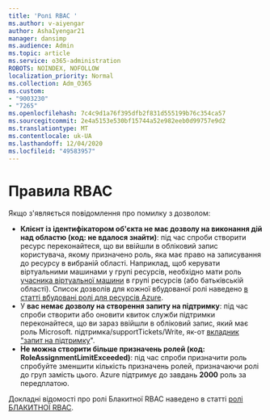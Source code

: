 ```yaml
---
title: 'Ролі RBAC '
ms.author: v-aiyengar
author: AshaIyengar21
manager: dansimp
ms.audience: Admin
ms.topic: article
ms.service: o365-administration
ROBOTS: NOINDEX, NOFOLLOW
localization_priority: Normal
ms.collection: Adm_O365
ms.custom:
- "9003230"
- "7265"
ms.openlocfilehash: 7c4c9d1a76f395dfb2f831d555199b76c354ca57
ms.sourcegitcommit: 2e4a5153e530bf15744a52e982eeb0d99757e9d2
ms.translationtype: MT
ms.contentlocale: uk-UA
ms.lasthandoff: 12/04/2020
ms.locfileid: "49583957"
---
```

# <a name="rbac-rules"></a>Правила RBAC

Якщо з'являється повідомлення про помилку з дозволом: 

- **Клієнт із ідентифікатором об'єкта не має дозволу на виконання дій над областю (код: не вдалося знайти)**: під час спроби створити ресурс переконайтеся, що ви ввійшли в обліковий запис користувача, якому призначено роль, яка має право на записування до ресурсу в вибраній області. Наприклад, щоб керувати віртуальними машинами у групі ресурсів, необхідно мати роль [учасника віртуальної машини](https://docs.microsoft.com/azure/role-based-access-control/built-in-roles?WT.mc_id=Portal-Microsoft_Azure_Support#virtual-machine-contributor) в групі ресурсів (або батьківській області). Список дозволів для кожної вбудованої ролі наведено [в статті вбудовані ролі для ресурсів Azure](https://docs.microsoft.com/azure/role-based-access-control/built-in-roles?WT.mc_id=Portal-Microsoft_Azure_Support).
- У **вас немає дозволу на створення запиту на підтримку**: під час спроби створити або оновити квиток служби підтримки переконайтеся, що ви зараз ввійшли в обліковий запис, який має роль Microsoft. підтримка/supportTickets/Write, як-от [вкладник "запит на підтримку](https://docs.microsoft.com/azure/role-based-access-control/built-in-roles?WT.mc_id=Portal-Microsoft_Azure_Support#support-request-contributor)".
- **Не можна створити більше призначень ролей (код: RoleAssignmentLimitExceeded)**: під час спроби призначити роль спробуйте зменшити кількість призначень ролей, призначаючи ролі до груп замість цього. Azure підтримує до завдань **2000** роль за передплатою.

Докладні відомості про ролі Блакитної RBAC наведено в статті [ролі БЛАКИТНОЇ RBAC](https://docs.microsoft.com/azure/role-based-access-control/role-assignments-portal?WT.mc_id=Portal-Microsoft_Azure_Support).
